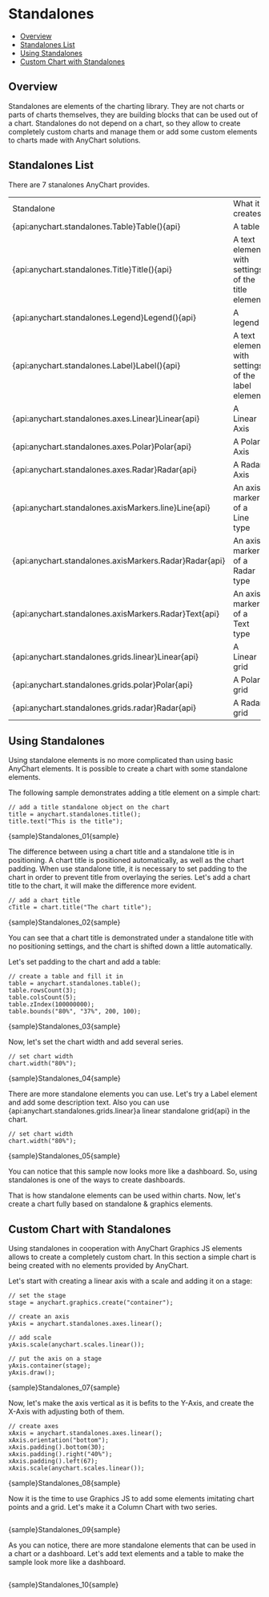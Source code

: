 # Standalones

* [Overview](#overview)
* [Standalones List](#standalones_list)
* [Using Standalones](#using_standalones)
* [Custom Chart with Standalones](#custom_chart_with_standalones)

## Overview

Standalones are elements of the charting library. They are not charts or parts of charts themselves, they are building blocks that can be used out of a chart. Standalones do not depend on a chart, so they allow to create completely custom charts and manage them or add some custom elements to charts made with AnyChart solutions. 


## Standalones List

There are 7 stanalones AnyChart provides.

<table>
<tr>
<td>
Standalone
</td>
<td>
What it creates
</td>
</tr>

<tr>
<td>
{api:anychart.standalones.Table}Table(){api}
</td>
<td>
A table 
</td>
</tr>

<tr>
<td>
{api:anychart.standalones.Title}Title(){api}
</td>
<td>
A text element with settings of the title element
</td>
</tr>

<tr>
<td>
{api:anychart.standalones.Legend}Legend(){api}
</td>
<td>
A legend
</td>
</tr>

<tr>
<td>
{api:anychart.standalones.Label}Label(){api}
</td>
<td>
A text element with settings of the label element
</td>
</tr>

<tr>
<td>
{api:anychart.standalones.axes.Linear}Linear{api}
</td>
<td>
A Linear Axis
</td>
</tr>

<tr>
<td>
{api:anychart.standalones.axes.Polar}Polar{api}
</td>
<td>
A Polar Axis
</td>
</tr>

<tr>
<td>
{api:anychart.standalones.axes.Radar}Radar{api}
</td>
<td>
A Radar Axis
</td>
</tr>

<tr>
<td>
{api:anychart.standalones.axisMarkers.line}Line{api}
</td>
<td>
An axis marker of a Line type
</td>
</tr>

<tr>
<td>
{api:anychart.standalones.axisMarkers.Radar}Radar{api}
</td>
<td>
An axis marker of a Radar type
</td>
</tr>

<tr>
<td>
{api:anychart.standalones.axisMarkers.Radar}Text{api}
</td>
<td>
An axis marker of a Text type
</td>
</tr>

<tr>
<td>
{api:anychart.standalones.grids.linear}Linear{api}
</td>
<td>
A Linear grid
</td>
</tr>
<tr>
<td>
{api:anychart.standalones.grids.polar}Polar{api}
</td>
<td>
A Polar grid
</td>
</tr>
<tr>
<td>
{api:anychart.standalones.grids.radar}Radar{api}
</td>
<td>
A Radar grid
</td>
</tr>
</table>



## Using Standalones

Using standalone elements is no more complicated than using basic AnyChart elements. It is possible to create a chart with some standalone elements.

The following sample demonstrates adding a title element on a simple chart:

```
// add a title standalone object on the chart
title = anychart.standalones.title();
title.text("This is the title");
```

{sample}Standalones\_01{sample}

The difference between using a chart title and a standalone title is in positioning. A chart title is positioned automatically, as well as the chart padding. When use standalone title, it is necessary to set padding to the chart in order to prevent title from overlaying the series. Let's add a chart title to the chart, it will make the difference more evident.

```
// add a chart title
cTitle = chart.title("The chart title");
```

{sample}Standalones\_02{sample}

You can see that a chart title is demonstrated under a standalone title with no positioning settings, and the chart is shifted down a little automatically.

Let's set padding to the chart and add a table:

```
// create a table and fill it in
table = anychart.standalones.table();
table.rowsCount(3);
table.colsCount(5);
table.zIndex(100000000);
table.bounds("80%", "37%", 200, 100);
```

{sample}Standalones\_03{sample}

Now, let's set the chart width and add several series.

```
// set chart width
chart.width("80%");
```

{sample}Standalones\_04{sample}

There are more standalone elements you can use. Let's try a Label element and add some description text. Also you can use {api:anychart.standalones.grids.linear}a linear standalone grid{api} in the chart.

```
// set chart width
chart.width("80%");
```

{sample}Standalones\_05{sample}



You can notice that this sample now looks more like a dashboard. So, using standalones is one of the ways to create dashboards.

That is how standalone elements can be used within charts. Now, let's create a chart fully based on standalone & graphics elements.


## Custom Chart with Standalones

Using standalones in cooperation with AnyChart Graphics JS elements allows to create a completely custom chart. In this section a simple chart is being created with no elements provided by AnyChart.

Let's start with creating a linear axis with a scale and adding it on a stage:

```
// set the stage
stage = anychart.graphics.create("container");

// create an axis
yAxis = anychart.standalones.axes.linear();

// add scale
yAxis.scale(anychart.scales.linear());

// put the axis on a stage
yAxis.container(stage);
yAxis.draw();
```

{sample}Standalones\_07{sample}

Now, let's make the axis vertical as it is befits to the Y-Axis, and create the X-Axis with adjusting both of them.

```
// create axes
xAxis = anychart.standalones.axes.linear();
xAxis.orientation("bottom");
xAxis.padding().bottom(30);
xAxis.padding().right("40%");
xAxis.padding().left(67);
xAxis.scale(anychart.scales.linear());
```

{sample}Standalones\_08{sample}

Now it is the time to use Graphics JS to add some elements imitating chart points and a grid. Let's make it a Column Chart with two series.

```

```

{sample}Standalones\_09{sample}

As you can notice, there are more standalone elements that can be used in a chart or a dashboard. Let's add text elements and a table to make the sample look more like a dashboard.

```

```

{sample}Standalones\_10{sample}

